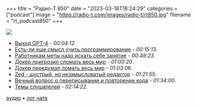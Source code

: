 +++
title = "Радио-Т 850"
date = "2023-03-18T18:24:29"
categories = ["podcast"]
image = "https://radio-t.com/images/radio-t/rt850.jpg"
filename = "rt_podcast850"
+++

![](https://radio-t.com/images/radio-t/rt850.jpg)

- [Выход GPT-4](https://openai.com/research/gpt-4) - *00:04:12*.
- [Есть-ли еще смысл учить программирование](https://mostlypython.substack.com/p/yes-you-should-still-learn-to-code) - *00:15:13*.
- [Работникам меты надо искать себе занятие](https://archive.ph/maka7) - *00:49:23*.
- [Докер пригрозил сломать весь мир](https://blog.alexellis.io/docker-is-deleting-open-source-images/) - *01:00:20*.
- [Докер передумал ломать весь мир](https://www.docker.com/blog/we-apologize-we-did-a-terrible-job-announcing-the-end-of-docker-free-teams/) - *01:03:06*.
- [Zed - шустрый, но незамысловатый редактор](https://zed.dev/) - *01:21:55*.
- [Вечный вопрос о переписывании и повторении кода](https://programmingisterrible.com/post/176657481103/repeat-yourself-do-more-than-one-thing-and) - *01:34:00*.
- [Темы слушателей](https://radio-t.com/p/2023/03/14/prep-850/) - *02:14:22*.

[аудио](https://cdn.radio-t.com/rt_podcast850.mp3) • [лог чата](https://chat.radio-t.com/logs/radio-t-850.html)
<audio src="https://cdn.radio-t.com/rt_podcast850.mp3" preload="none"></audio>
